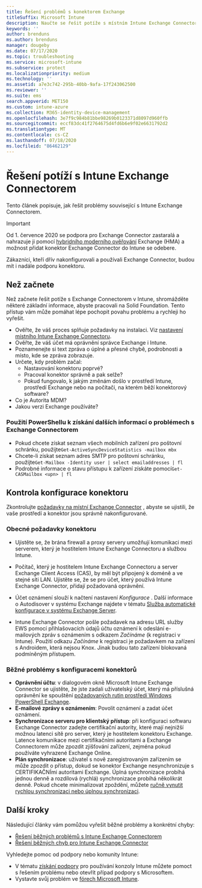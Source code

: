 ```yaml
---
title: Řešení problémů s konektorem Exchange
titleSuffix: Microsoft Intune
description: Naučte se řešit potíže s místním Intune Exchange Connectorem.
keywords: ''
author: brenduns
ms.author: brenduns
manager: dougeby
ms.date: 07/17/2020
ms.topic: troubleshooting
ms.service: microsoft-intune
ms.subservice: protect
ms.localizationpriority: medium
ms.technology: ''
ms.assetid: a7e3c742-295b-40bb-9afa-17f243062500
ms.reviewer: ''
ms.suite: ems
search.appverid: MET150
ms.custom: intune-azure
ms.collection: M365-identity-device-management
ms.openlocfilehash: 3e7f9c984b81bbe98269b0123371d8097d960ffb
ms.sourcegitcommit: eccf83dc41f2764675d4fd6b6e9f02e6631792d2
ms.translationtype: MT
ms.contentlocale: cs-CZ
ms.lasthandoff: 07/18/2020
ms.locfileid: "86462129"
---
```

# <a name="troubleshoot-the-intune-exchange-connector"></a>Řešení potíží s Intune Exchange Connectorem

Tento článek popisuje, jak řešit problémy související s Intune Exchange Connectorem.

> [!IMPORTANT]
>
> Od 1. července 2020 se podpora pro Exchange Connector zastaralá a nahrazuje ji pomocí [hybridního moderního ověřování](https://docs.microsoft.com/office365/enterprise/hybrid-modern-auth-overview) Exchange (HMA) a možnost přidat konektor Exchange Connector do Intune se odebere.
>
> Zákazníci, kteří dřív nakonfigurovali a používali Exchange Connector, budou mít i nadále podporu konektoru.


## <a name="before-you-start"></a>Než začnete

Než začnete řešit potíže s Exchange Connectorem v Intune, shromážděte některé základní informace, abyste pracovali na Solid Foundation. Tento přístup vám může pomáhat lépe pochopit povahu problému a rychleji ho vyřešit.

- Ověřte, že váš proces splňuje požadavky na instalaci. Viz [nastavení místního Intune Exchange Connectoru](exchange-connector-install.md).
- Ověřte, že váš účet má oprávnění správce Exchange i Intune.
- Poznamenejte si text zpráva o úplné a přesné chybě, podrobnosti a místo, kde se zpráva zobrazuje.
- Určete, kdy problém začal: 
  - Nastavování konektoru poprvé? 
  - Pracoval konektor správně a pak selže?
  - Pokud fungovalo, k jakým změnám došlo v prostředí Intune, prostředí Exchange nebo na počítači, na kterém běží konektorový software?
- Co je Autorita MDM?
- Jakou verzi Exchange používáte?

### <a name="use-powershell-to-get-more-data-on-exchange-connector-issues"></a>Použití PowerShellu k získání dalších informací o problémech s Exchange Connectorem

- Pokud chcete získat seznam všech mobilních zařízení pro poštovní schránku, použijte`Get-ActiveSyncDeviceStatistics -mailbox mbx`
- Chcete-li získat seznam adres SMTP pro poštovní schránku, použijte`Get-Mailbox -Identity user | select emailaddresses | fl`
- Podrobné informace o stavu přístupu k zařízení získáte pomocí`Get-CASMailbox <upn> | fl`

## <a name="review-the-connector-configuration"></a>Kontrola konfigurace konektoru

Zkontrolujte [požadavky na místní Exchange Connector](exchange-connector-install.md#intune-exchange-connector-requirements) , abyste se ujistili, že vaše prostředí a konektor jsou správně nakonfigurované. 

### <a name="general-considerations-for-the-connector"></a>Obecné požadavky konektoru

- Ujistěte se, že brána firewall a proxy servery umožňují komunikaci mezi serverem, který je hostitelem Intune Exchange Connectoru a službou Intune.

- Počítač, který je hostitelem Intune Exchange Connectoru a server Exchange Client Access (CAS), by měl být připojený k doméně a ve stejné síti LAN. Ujistěte se, že se pro účet, který používá Intune Exchange Connector, přidají požadovaná oprávnění.

- Účet oznámení slouží k načtení nastavení *Konfigurace* . Další informace o Autodisover v systému Exchange najdete v tématu [Služba automatické konfigurace v systému Exchange Server](https://docs.microsoft.com/exchange/architecture/client-access/autodiscover?view=exchserver-2016).

- Intune Exchange Connector pošle požadavek na adresu URL služby EWS pomocí přihlašovacích údajů účtu oznámení k odeslání e-mailových zpráv s oznámením s odkazem *Začínáme* (k registraci v Intune). Použití odkazu *Začínáme* k registraci je požadavkem na zařízení s Androidem, která nejsou Knox. Jinak budou tato zařízení blokovaná podmíněným přístupem.

### <a name="common-issues-for-connector-configurations"></a>Běžné problémy s konfiguracemi konektorů

- **Oprávnění účtu**: v dialogovém okně Microsoft Intune Exchange Connector se ujistěte, že jste zadali uživatelský účet, který má příslušná oprávnění ke spouštění [požadovaných rutin prostředí Windows PowerShell Exchange](exchange-connector-install.md#exchange-cmdlet-requirements).
- **E-mailové zprávy s oznámením**: Povolit oznámení a zadat účet oznámení.
- **Synchronizace serveru pro klientský přístup**: při konfiguraci softwaru Exchange Connector zadejte certifikační autority, které mají nejnižší možnou latenci sítě pro server, který je hostitelem konektoru Exchange. Latence komunikace mezi certifikačními autoritami a Exchange Connectorem může zpozdit zjišťování zařízení, zejména pokud používáte vyhrazené Exchange Online.
- **Plán synchronizace**: uživatel s nově zaregistrovaným zařízením se může zpozdit o přístup, dokud se konektor Exchange nesynchronizuje s CERTIFIKAČNÍmi autoritami Exchange. Úplná synchronizace probíhá jednou denně a rozdílová (rychlá) synchronizace probíhá několikrát denně. Pokud chcete minimalizovat zpoždění, můžete [ručně vynutit rychlou synchronizaci nebo úplnou synchronizaci](exchange-connector-install.md#manually-force-a-quick-sync-or-full-sync).

## <a name="next-steps"></a>Další kroky
Následující články vám pomůžou vyřešit běžné problémy a konkrétní chyby:

- [Řešení běžných problémů s Intune Exchange Connectorem](troubleshoot-exchange-connector-common-problems.md)
- [Řešení běžných chyb pro Intune Exchange Connector](troubleshoot-exchange-connector-common-errors.md)

Vyhledejte pomoc od podpory nebo komunity Intune:

- V tématu [získání podpory](../fundamentals/get-support.md) pro používání konzoly Intune můžete pomoct s řešením problému nebo otevřít případ podpory s Microsoftem. 
- Vystavte svůj problém ve [fórech Microsoft Intune](https://social.technet.microsoft.com/Forums/en-US/home?forum=microsoftintuneprod).  
